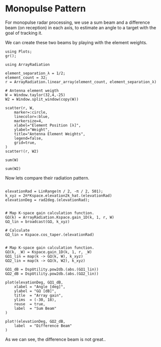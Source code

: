 # Monopulse Pattern

For monopulse radar processing, we use a sum beam and a difference beam (on reception) in each axis, to estimate an angle to a target with the goal of tracking it.

We can create these two beams by playing with the element weights.

``` @example WindowWeights
using Plots;
gr();

using ArrayRadiation

element_separation_λ = 1/2;
element_count = 32;
r = ArrayRadiation.linear_array(element_count, element_separation_λ)

# Antenna element weigth
W = Window.taylor(32,4,-25)
W2 = Window.split_window(copy(W))

scatter(r, W, 
    marker=:circle, 
    linecolor=:blue, 
    markersize=4, 
    xlabel="Element Position [λ]", 
    ylabel="Weight", 
    title="Antenna Element Weights", 
    legend=false, 
    grid=true,
)
scatter!(r, W2)
```

``` @example WindowWeights
sum(W)
```

``` @example WindowWeights
sum(W2)
```

Now lets compare their radiation pattern.

``` @example WindowWeights

elevationRad = LinRange(π / 2, -π / 2, 501);
k_xyz = 2π*Kspace.elevation2k_hat.(elevationRad)
elevationDeg = rad2deg.(elevationRad);


# Map K-space gain calculation function.
GΩ(k) = ArrayRadiation.Kspace.gain_1D(k, 1, r, W)
GΩ_lin = broadcast(GΩ, k_xyz)

# Calculate
GΩ_lin = Kspace.cos_taper.(elevationRad)


# Map K-space gain calculation function.
GΩ(k, _W) = Kspace.gain_1D(k, 1, r, _W)
GΩ1_lin = map(k -> GΩ(k, W), k_xyz)
GΩ2_lin = map(k -> GΩ(k, W2), k_xyz)

GΩ1_dB = DspUtility.pow2db.(abs.(GΩ1_lin))
GΩ2_dB = DspUtility.pow2db.(abs.(GΩ2_lin))

plot(elevationDeg, GΩ1_dB,
    xlabel = "Angle [deg]",
    ylabel = "GΩ [dB]",
    title  = "Array gain",
    ylims  = (-30, 18),
    reuse  = true,
    label  = "Sum Beam"
)

plot!(elevationDeg, GΩ2_dB, 
    label  = "Difference Beam"
)

```

As we can see, the difference beam is not great..
